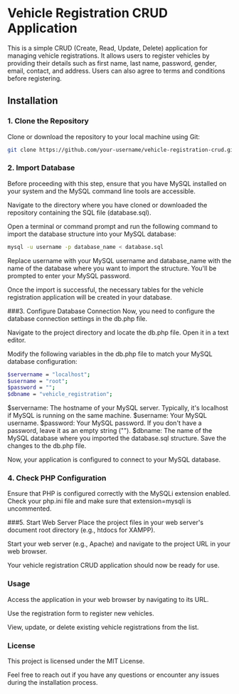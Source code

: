 # Vehicle Registration CRUD Application

This is a simple CRUD (Create, Read, Update, Delete) application for managing vehicle registrations. It allows users to register vehicles by providing their details such as first name, last name, password, gender, email, contact, and address. Users can also agree to terms and conditions before registering.

## Installation

### 1. Clone the Repository

Clone or download the repository to your local machine using Git:

```bash
git clone https://github.com/your-username/vehicle-registration-crud.git
```
### 2. Import Database
Before proceeding with this step, ensure that you have MySQL installed on your system and the MySQL command line tools are accessible.

Navigate to the directory where you have cloned or downloaded the repository containing the SQL file (database.sql).

Open a terminal or command prompt and run the following command to import the database structure into your MySQL database:
```bash
mysql -u username -p database_name < database.sql
```
Replace username with your MySQL username and database_name with the name of the database where you want to import the structure. You'll be prompted to enter your MySQL password.

Once the import is successful, the necessary tables for the vehicle registration application will be created in your database.

###3. Configure Database Connection
Now, you need to configure the database connection settings in the db.php file.

Navigate to the project directory and locate the db.php file. Open it in a text editor.

Modify the following variables in the db.php file to match your MySQL database configuration:
```bash
$servername = "localhost";
$username = "root";
$password = "";
$dbname = "vehicle_registration";
```
$servername: The hostname of your MySQL server. Typically, it's localhost if MySQL is running on the same machine.
$username: Your MySQL username.
$password: Your MySQL password. If you don't have a password, leave it as an empty string ("").
$dbname: The name of the MySQL database where you imported the database.sql structure.
Save the changes to the db.php file.

Now, your application is configured to connect to your MySQL database.

### 4. Check PHP Configuration
Ensure that PHP is configured correctly with the MySQLi extension enabled. Check your php.ini file and make sure that extension=mysqli is uncommented.

###5. Start Web Server
Place the project files in your web server's document root directory (e.g., htdocs for XAMPP).

Start your web server (e.g., Apache) and navigate to the project URL in your web browser.

Your vehicle registration CRUD application should now be ready for use.

### Usage
Access the application in your web browser by navigating to its URL.

Use the registration form to register new vehicles.

View, update, or delete existing vehicle registrations from the list.

### License
This project is licensed under the MIT License.

Feel free to reach out if you have any questions or encounter any issues during the installation process.







